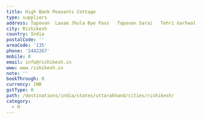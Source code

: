```yaml
---
title: High Bank Peasants Cottage
type: suppliers
address: Tapovan  Laxam Jhula Bye Pass   Tapovan Sarai   Tehri Garhwal
city: Rishikesh
country: India
postalCode: ''
areaCode: '135'
phone: '2442267'
mobile: 0
email: info@rishikesh.in
www: www.rishikesh.in
note: ''
bookThrough: 0
currency: INR
gstType: 0
path: /destinations/india/states/uttarakhand/cities/rishikesh/
category:
  - H
---
```


